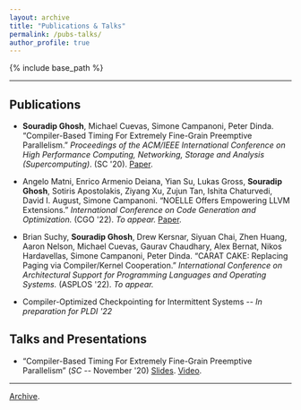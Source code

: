 ```yaml
---
layout: archive
title: "Publications & Talks"
permalink: /pubs-talks/
author_profile: true
---
```


{% include base_path %}

---

## Publications

- **Souradip Ghosh**, Michael Cuevas, Simone Campanoni, Peter Dinda. 
“Compiler-Based Timing For Extremely Fine-Grain Preemptive Parallelism.”
<em>Proceedings of the ACM/IEEE International Conference on High Performance Computing, Networking, Storage and Analysis (Supercomputing)</em>. (SC '20). [Paper](https://souradipghosh.com/files/ct-sc20.pdf). 

- Angelo Matni, Enrico Armenio Deiana, Yian Su, Lukas Gross,
**Souradip Ghosh**, Sotiris Apostolakis, Ziyang Xu, Zujun Tan, 
Ishita Chaturvedi, David I. August, Simone Campanoni. “NOELLE 
Offers Empowering LLVM Extensions.” <em>International Conference on
Code Generation and Optimization.</em> (CGO '22). <em>To appear.</em> 
[Paper](https://arxiv.org/pdf/2102.05081.pdf).

- Brian Suchy, **Souradip Ghosh**, Drew Kersnar, Siyuan Chai, Zhen Huang, 
Aaron Nelson, Michael Cuevas, Gaurav Chaudhary, Alex Bernat, Nikos Hardavellas, 
Simone Campanoni, Peter Dinda. “CARAT CAKE: Replacing Paging via Compiler/Kernel 
Cooperation.” <em>International Conference on Architectural Support for 
Programming Languages and Operating Systems.</em> (ASPLOS '22). <em>To appear.</em> 

- Compiler-Optimized Checkpointing for Intermittent Systems -- <em>In preparation for PLDI '22</em>

## Talks and Presentations

- “Compiler-Based Timing For Extremely Fine-Grain Preemptive Parallelism”
(<em>SC</em> -- November '20) [Slides](https://souradipghosh.com/files/ct.pdf). [Video](https://drive.google.com/file/d/1PNNx6qDr0miiqk_I_g8CoKPjTe5rKgO5/view?usp=sharing).

---

[Archive](https://souradipghosh.com/archive-pubs-talks/).
